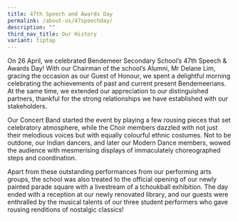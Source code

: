 ```yaml
---
title: 47th Speech and Awards Day
permalink: /about-us/47speechday/
description: ""
third_nav_title: Our History
variant: tiptap
---
```

<p>On 26 April, we celebrated Bendemeer Secondary School’s 47th Speech &amp;
Awards Day! With our Chairman of the school’s Alumni, Mr Delane Lim, gracing
the occasion as our Guest of Honour, we spent a delightful morning celebrating
the achievements of past and current present Bendemeerians. At the same
time, we extended our appreciation to our distinguished partners, thankful
for the strong relationships we have established with our stakeholders.</p>
<p>Our Concert Band started the event by playing a few rousing pieces that
set celebratory atmosphere, while the Choir members dazzled with not just
their melodious voices but with equally colourful ethnic costumes. Not
to be outdone, our Indian dancers, and later our Modern Dance members,
wowed the audience with mesmerising displays of immaculately choreographed
steps and coordination.</p>
<p>Apart from these outstanding performances from our performing arts groups,
the school was also treated to the official opening of our newly painted
parade square with a livestream of a tchoukball exhibition. The day ended
with a reception at our newly renovated library, and our guests were enthralled
by the musical talents of our three student performers who gave rousing
renditions of nostalgic classics!</p>